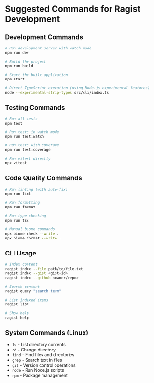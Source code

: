 # Suggested Commands for Ragist Development

## Development Commands
```bash
# Run development server with watch mode
npm run dev

# Build the project
npm run build

# Start the built application
npm start

# Direct TypeScript execution (using Node.js experimental features)
node --experimental-strip-types src/cli/index.ts
```

## Testing Commands
```bash
# Run all tests
npm test

# Run tests in watch mode
npm run test:watch

# Run tests with coverage
npm run test:coverage

# Run vitest directly
npx vitest
```

## Code Quality Commands
```bash
# Run linting (with auto-fix)
npm run lint

# Run formatting
npm run format

# Run type checking
npm run tsc

# Manual biome commands
npx biome check --write .
npx biome format --write .
```

## CLI Usage
```bash
# Index content
ragist index --file path/to/file.txt
ragist index --gist <gist-id>
ragist index --github <owner/repo>

# Search content
ragist query "search term"

# List indexed items
ragist list

# Show help
ragist help
```

## System Commands (Linux)
- `ls` - List directory contents
- `cd` - Change directory
- `find` - Find files and directories
- `grep` - Search text in files
- `git` - Version control operations
- `node` - Run Node.js scripts
- `npm` - Package management